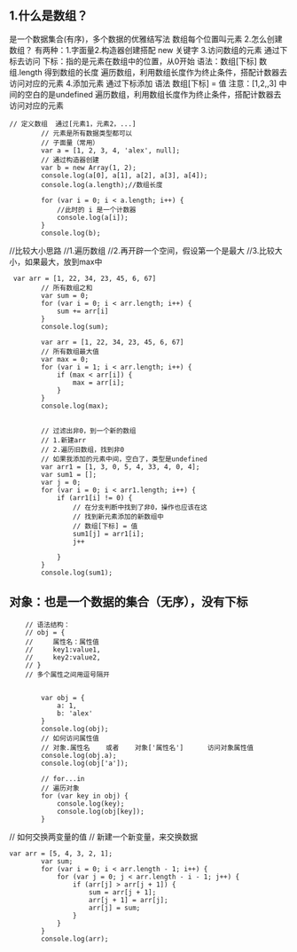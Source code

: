 ## 1.什么是数组？
是一个数据集合(有序)，多个数据的优雅结写法  数组每个位置叫元素
2.怎么创建数组？
有两种：1.字面量2.构造器创建搭配  new 关键字
3.访问数组的元素
    通过下标去访问
    下标：指的是元素在数组中的位置，从0开始
    语法：数组[下标]
    数组.length  得到数组的长度
    遍历数组，利用数组长度作为终止条件，搭配计数器去访问对应的元素
4.添加元素
    通过下标添加
    语法 数组[下标] = 值
    注意：[1,2,,3]  中间的空白的是undefined
    遍历数组，利用数组长度作为终止条件，搭配计数器去访问对应的元素

```
// 定义数组  通过[元素1，元素2，...]
        // 元素是所有数据类型都可以
        // 子面量（常用）
        var a = [1, 2, 3, 4, 'alex', null];
        // 通过构造器创建
        var b = new Array(1, 2);
        console.log(a[0], a[1], a[2], a[3], a[4]);
        console.log(a.length);//数组长度

        for (var i = 0; i < a.length; i++) {
            //此时的 i 是一个计数器
            console.log(a[i]);
        }
        console.log(b);
```
//比较大小思路
//1.遍历数组
//2.再开辟一个空间，假设第一个是最大
//3.比较大小，如果最大，放到max中
```
 var arr = [1, 22, 34, 23, 45, 6, 67]
        // 所有数组之和
        var sum = 0;
        for (var i = 0; i < arr.length; i++) {
            sum += arr[i]
        }
        console.log(sum);

        var arr = [1, 22, 34, 23, 45, 6, 67]
        // 所有数组最大值
        var max = 0;
        for (var i = 1; i < arr.length; i++) {
            if (max < arr[i]) {
                max = arr[i];
            }
        }
        console.log(max);
```

```

        // 过滤出非0，到一个新的数组
        // 1.新建arr
        // 2.遍历旧数组，找到非0
        // 如果我添加的元素中间，空白了，类型是undefined
        var arr1 = [1, 3, 0, 5, 4, 33, 4, 0, 4];
        var sum1 = [];
        var j = 0;
        for (var i = 0; i < arr1.length; i++) {
            if (arr1[i] != 0) {
                // 在分支判断中找到了非0，操作也应该在这
                // 找到新元素添加的新数组中
                // 数组[下标] = 值
                sum1[j] = arr1[i];
                j++

            }
        }
        console.log(sum1);

```



## 对象：也是一个数据的集合（无序），没有下标
        // 语法结构：
        // obj = {
        //     属性名：属性值
        //     key1:value1,
        //     key2:value2,
        // }
        // 多个属性之间用逗号隔开

```

        var obj = {
            a: 1,
            b: 'alex'
        }
        console.log(obj);
        // 如何访问属性值
        // 对象.属性名    或者    对象['属性名']      访问对象属性值
        console.log(obj.a);
        console.log(obj['a']);

        // for...in
        // 遍历对象
        for (var key in obj) {
            console.log(key);
            console.log(obj[key]);
        }
```

 // 如何交换两变量的值
// 新建一个新变量，来交换数据

```
var arr = [5, 4, 3, 2, 1];
        var sum;
        for (var i = 0; i < arr.length - 1; i++) {
            for (var j = 0; j < arr.length - i - 1; j++) {
                if (arr[j] > arr[j + 1]) {
                    sum = arr[j + 1];
                    arr[j + 1] = arr[j];
                    arr[j] = sum;
                }
            }
        }
        console.log(arr);
```

